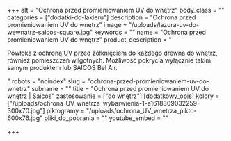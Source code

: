 +++
alt = "Ochrona przed promieniowaniem UV do wnętrz"
body_class = ""
categories = ["dodatki-do-lakieru"]
description = "Ochrona przed promieniowaniem UV do wnętrz"
image = "/uploads/lazura-uv-do-wewnatrz-saicos-square.jpg"
keywords = ""
name = "Ochrona przed promieniowaniem UV do wnętrz"
product_description = "<p>Powłoka z ochroną UV przed żółknięciem do każdego drewna do wnętrz, również pomieszczeń wilgotnych. Możliwość pokrycia wyłącznie takim samym produktem lub SAICOS Bel Air.</p>"
robots = "noindex"
slug = "ochrona-przed-promieniowaniem-uv-do-wnetrz"
subname = ""
title = "Ochrona przed promieniowaniem UV do wnętrz | Saicos"
zastosowanie = ["do wnętrz"]
[dodatkowy_opis]
kolory = ["/uploads/ochrona_UV_wnetrza_wybarwienia-1-e1618309032259-300x70.jpg"]
piktogramy = "/uploads/ochrona_UV_wnetrza_pikto-600x76.jpg"
pliki_do_pobrania = ""
youtube_embed = ""

+++
